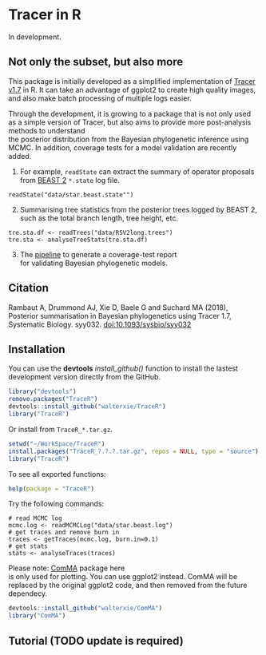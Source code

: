 # Tracer in R

In development. 

## Not only the subset, but also more

This package is initially developed as a simplified implementation 
of [Tracer v1.7](http://beast.community/tracer) in R.
It can take an advantage of ggplot2 to create high quality images, 
and also make batch processing of multiple logs easier.

Through the development, it is growing to a package that is not only used  
as a simple version of Tracer, 
but also aims to provide more post-analysis methods to understand   
the posterior distribution from the Bayesian phylogenetic inference using MCMC. 
In addition, coverage tests for a model validation are recently added. 

1. For example, `readState` can extract the summary of operator proposals from 
   [BEAST 2](http://www.beast2.org) `*.state` log file.

```
readState("data/star.beast.state"")
```

2. Summarising tree statistics from the posterior trees logged by BEAST 2, 
   such as the total branch length, tree height, etc.

```
tre.sta.df <- readTrees("data/RSV2long.trees")
tre.sta <- analyseTreeStats(tre.sta.df)
```

3. The [pipeline](examples/Pipeline.R) to generate a coverage-test report  
for validating Bayesian phylogenetic models.



## Citation

Rambaut A, Drummond AJ, Xie D, Baele G and Suchard MA (2018),  
Posterior summarisation in Bayesian phylogenetics using Tracer 1.7, 
Systematic Biology. syy032. 
[doi:10.1093/sysbio/syy032](https://doi.org/10.1093/sysbio/syy032)

## Installation

You can use the **devtools** *install\_github()* function to install the lastest development version directly from the GitHub.

```R
library("devtools")
remove.packages("TraceR")
devtools::install_github("walterxie/TraceR")
library("TraceR")
```

Or install from `TraceR_*.tar.gz`.

```R
setwd("~/WorkSpace/TraceR")
install.packages("TraceR_?.?.?.tar.gz", repos = NULL, type = "source")
library("TraceR")
```

To see all exported functions:
```R
help(package = "TraceR")
```

Try the following commands:
```
# read MCMC log
mcmc.log <- readMCMCLog("data/star.beast.log")
# get traces and remove burn in
traces <- getTraces(mcmc.log, burn.in=0.1)
# get stats
stats <- analyseTraces(traces)
```

Please note: [ComMA](https://github.com/walterxie/ComMA) package here   
is only used for plotting. You can use ggplot2 instead.
ComMA will be replaced by the original ggplot2 code, 
and then removed from the future dependecy.  

```R
devtools::install_github("walterxie/ComMA")
library("ComMA")
```


## Tutorial (TODO update is required)



